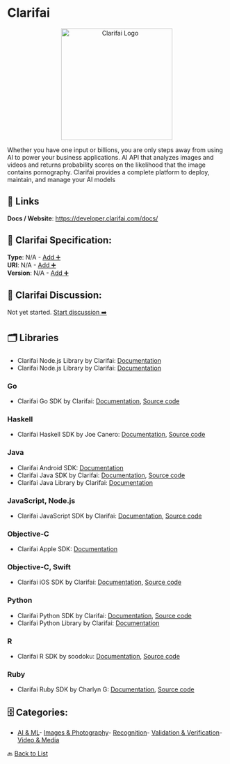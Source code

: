# Clarifai
<p align="center">
    <img width="256" src="https://raw.githubusercontent.com/apis-list/apis-list/main/apis/clarifai/logo_256x256.png" alt="Clarifai Logo"/>
</p>
Whether you have one input or billions, you are only steps away from using AI to power your business applications. AI API that analyzes images and videos and returns probability scores on the likelihood that the image contains pornography. Clarifai provides a complete platform to deploy, maintain, and manage your AI models

##  🔗 Links
**Docs / Website**: https://developer.clarifai.com/docs/

## 🧬 Clarifai Specification:
**Type**: N/A - [Add ➕](https://github.com/apis-list/apis-list/edit/main/apis.yaml#3251)  
**URI**: N/A - [Add ➕](https://github.com/apis-list/apis-list/edit/main/apis.yaml#3251)  
**Version**: N/A - [Add ➕](https://github.com/apis-list/apis-list/edit/main/apis.yaml#3251)

## 💬 Clarifai Discussion:
Not yet started. [Start discussion ➡️](https://github.com/apis-list/apis-list/discussions/new)

## 🗂️ Libraries
### 
- Clarifai Node.js Library by Clarifai: [Documentation]()
- Clarifai Node.js Library by Clarifai: [Documentation]()
### Go
- Clarifai Go SDK by Clarifai: [Documentation](https://github.com/Clarifai/clarifai-go), [Source code](https://github.com/Clarifai/clarifai-go)
### Haskell
- Clarifai Haskell SDK by Joe Canero: [Documentation](https://developer.clarifai.com/guide-v1/#api-clients), [Source code](https://github.com/caneroj1/clarifai-hs)
### Java
-  Clarifai Android SDK: [Documentation](https://clarifai.com/developer/guide/android-sdk#android-sdk)
- Clarifai Java SDK by Clarifai: [Documentation](https://github.com/Clarifai/clarifai-java), [Source code](https://github.com/Clarifai/clarifai-java)
- Clarifai Java Library by Clarifai: [Documentation](https://github.com/Clarifai/clarifai-api-java)
### JavaScript, Node.js
- Clarifai JavaScript SDK by Clarifai: [Documentation](https://github.com/Clarifai/clarifai-javascript), [Source code](https://github.com/Clarifai/clarifai-javascript)
### Objective-C
-  Clarifai Apple SDK: [Documentation](https://clarifai.com/developer/guide/apple-sdk#apple-sdk)
### Objective-C, Swift
- Clarifai iOS SDK by Clarifai: [Documentation](https://github.com/Clarifai/clarifai-ios), [Source code](https://github.com/Clarifai/clarifai-ios)
### Python
- Clarifai Python SDK by Clarifai: [Documentation](https://github.com/Clarifai/clarifai-python), [Source code](https://github.com/Clarifai/clarifai-python)
- Clarifai Python Library by Clarifai: [Documentation](https://github.com/Clarifai/Clarifai_py)
### R
- Clarifai R SDK by soodoku: [Documentation](http://soodoku.github.io/clarifai/), [Source code](https://github.com/soodoku/clarifai)
### Ruby
- Clarifai Ruby SDK by Charlyn G: [Documentation](https://github.com/chardane/ClarifaiRuby/wiki), [Source code](https://github.com/chardane/ClarifaiRuby)


## 🗄️ Categories:
- [AI & ML](https://github.com/apis-list/apis-list#ai--ml-)- [Images & Photography](https://github.com/apis-list/apis-list#images--photography-)- [Recognition](https://github.com/apis-list/apis-list#recognition-)- [Validation & Verification](https://github.com/apis-list/apis-list#validation--verification-)- [Video & Media](https://github.com/apis-list/apis-list#video--media-)

🔙  [Back to List](https://github.com/apis-list/apis-list)
